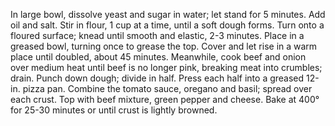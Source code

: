 In large bowl, dissolve yeast and sugar in water; let stand for 5 minutes. Add oil and salt. Stir in flour, 1 cup at a time, until a soft dough forms.
Turn onto a floured surface; knead until smooth and elastic, 2-3 minutes. Place in a greased bowl, turning once to grease the top. Cover and let rise in a warm place until doubled, about 45 minutes. Meanwhile, cook beef and onion over medium heat until beef is no longer pink, breaking meat into crumbles; drain.
Punch down dough; divide in half. Press each half into a greased 12-in. pizza pan. Combine the tomato sauce, oregano and basil; spread over each crust. Top with beef mixture, green pepper and cheese.
Bake at 400° for 25-30 minutes or until crust is lightly browned.
